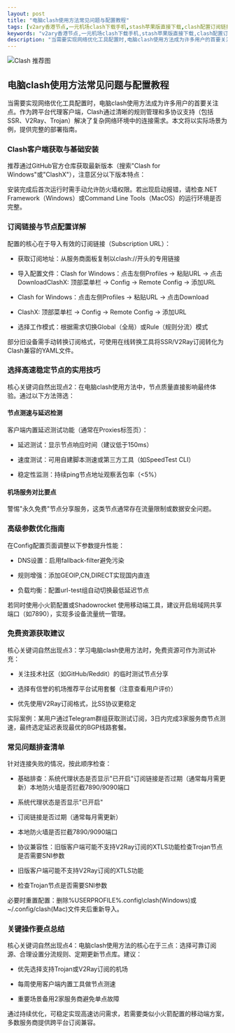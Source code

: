 ```yaml
---
layout: post
title: "电脑clash使用方法常见问题与配置教程"
tags: [v2ary香港节点,一元机场clash下载手机,stash苹果版直接下载,clash配置订阅链接,SSR免费节点获取方式,clash安卓安装包]
keywords: "v2ary香港节点,一元机场clash下载手机,stash苹果版直接下载,clash配置订阅链接,SSR免费节点获取方式,clash安卓安装包"
description: "当需要实现网络优化工具配置时,电脑clash使用方法成为许多用户的首要关注点。作为跨平台代理客户端,Clash通过清晰的规则管理和多协议支持（包括SSR、V2Ray、Trojan）解决了复杂网络环境中的连接需求。本文将以实际场景为例,提供完整的部署指南。"
---
```


![Clash 推荐图](https://clashjd.github.io/assets/img/tiktok机场推荐.png)

## 电脑clash使用方法常见问题与配置教程

当需要实现网络优化工具配置时，电脑clash使用方法成为许多用户的首要关注点。作为跨平台代理客户端，Clash通过清晰的规则管理和多协议支持（包括SSR、V2Ray、Trojan）解决了复杂网络环境中的连接需求。本文将以实际场景为例，提供完整的部署指南。

### Clash客户端获取与基础安装

推荐通过GitHub官方仓库获取最新版本（搜索"Clash for Windows"或"ClashX"），注意区分以下版本特点：

安装完成后首次运行时需手动允许防火墙权限。若出现启动报错，请检查.NET Framework（Windows）或Command Line Tools（MacOS）的运行环境是否完整。

### 订阅链接与节点配置详解

配置的核心在于导入有效的订阅链接（Subscription URL）：

- 获取订阅地址：从服务商面板复制以clash://开头的专用链接

- 导入配置文件：Clash for Windows：点击左侧Profiles → 粘贴URL → 点击DownloadClashX: 顶部菜单栏 → Config → Remote Config → 添加URL

- Clash for Windows：点击左侧Profiles → 粘贴URL → 点击Download

- ClashX: 顶部菜单栏 → Config → Remote Config → 添加URL

- 选择工作模式：根据需求切换Global（全局）或Rule（规则分流）模式

部分旧设备需手动转换订阅格式，可使用在线转换工具将SSR/V2Ray订阅转化为Clash兼容的YAML文件。

### 选择高速稳定节点的实用技巧

核心关键词自然出现点2：在电脑clash使用方法中，节点质量直接影响最终体验。通过以下方法筛选：

#### 节点测速与延迟检测

客户端内置延迟测试功能（通常在Proxies标签页）：

- 延迟测试：显示节点响应时间（建议低于150ms）

- 速度测试：可用自建脚本测速或第三方工具（如SpeedTest CLI）

- 稳定性监测：持续ping节点地址观察丢包率（<5%）

#### 机场服务对比要点

警惕"永久免费"节点分享服务，这类节点通常存在流量限制或数据安全问题。

### 高级参数优化指南

在Config配置页面调整以下参数提升性能：

- DNS设置：启用fallback-filter避免污染

- 规则增强：添加GEOIP,CN,DIRECT实现国内直连

- 负载均衡：配置url-test组自动切换最低延迟节点

若同时使用小火箭配置或Shadowrocket 使用移动端工具，建议开启局域网共享端口（如7890），实现多设备流量统一管理。

### 免费资源获取建议

核心关键词自然出现点3：学习电脑clash使用方法时，免费资源可作为测试补充：

- 关注技术社区（如GitHub/Reddit）的临时测试节点分享

- 选择有信誉的机场推荐平台试用套餐（注意查看用户评价）

- 优先使用V2Ray订阅格式，比SS协议更稳定

实际案例：某用户通过Telegram群组获取测试订阅，3日内完成3家服务商节点测速，最终选定延迟表现最优的BGP线路套餐。

### 常见问题排查清单

针对连接失败的情况，按此顺序检查：

- 基础排查：系统代理状态是否显示"已开启"订阅链接是否过期（通常每月需更新）本地防火墙是否拦截7890/9090端口

- 系统代理状态是否显示"已开启"

- 订阅链接是否过期（通常每月需更新）

- 本地防火墙是否拦截7890/9090端口

- 协议兼容性：旧版客户端可能不支持V2Ray订阅的XTLS功能检查Trojan节点是否需要SNI参数

- 旧版客户端可能不支持V2Ray订阅的XTLS功能

- 检查Trojan节点是否需要SNI参数

必要时重置配置：删除%USERPROFILE%\.config\clash(Windows)或~/.config/clash(Mac)文件夹后重新导入。

### 关键操作要点总结

核心关键词自然出现点4：电脑clash使用方法的核心在于三点：选择可靠订阅源、合理设置分流规则、定期更新节点库。建议：

- 优先选择支持Trojan或V2Ray订阅的机场

- 每周使用客户端内置工具做节点测速

- 重要场景备用2家服务商避免单点故障

通过持续优化，可稳定实现高速访问需求，若需要类似小火箭配置的移动端方案，多数服务商提供跨平台订阅兼容。